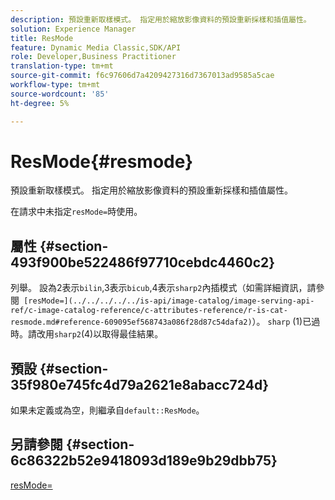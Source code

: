 ```yaml
---
description: 預設重新取樣模式。 指定用於縮放影像資料的預設重新採樣和插值屬性。
solution: Experience Manager
title: ResMode
feature: Dynamic Media Classic,SDK/API
role: Developer,Business Practitioner
translation-type: tm+mt
source-git-commit: f6c97606d7a4209427316d7367013ad9585a5cae
workflow-type: tm+mt
source-wordcount: '85'
ht-degree: 5%

---
```



# ResMode{#resmode}

預設重新取樣模式。 指定用於縮放影像資料的預設重新採樣和插值屬性。

在請求中未指定`resMode=`時使用。

## 屬性 {#section-493f900be522486f97710cebdc4460c2}

列舉。 設為2表示`bilin`,3表示`bicub`,4表示`sharp2`內插模式（如需詳細資訊，請參閱` [resMode=](../../../../../is-api/image-catalog/image-serving-api-ref/c-image-catalog-reference/c-attributes-reference/r-is-cat-resmode.md#reference-609095ef568743a086f28d87c54dafa2)`）。 `sharp` (1)已過時。請改用`sharp2`(4)以取得最佳結果。

## 預設 {#section-35f980e745fc4d79a2621e8abacc724d}

如果未定義或為空，則繼承自`default::ResMode`。

## 另請參閱 {#section-6c86322b52e9418093d189e9b29dbb75}

[resMode=](../../../../../is-api/image-catalog/image-serving-api-ref/c-image-catalog-reference/c-attributes-reference/r-is-cat-resmode.md#reference-609095ef568743a086f28d87c54dafa2)
